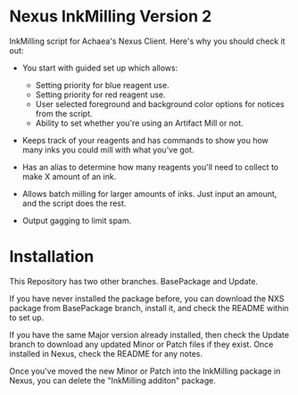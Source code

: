 # Nexus InkMilling Version 2
InkMilling script for Achaea's Nexus Client.  Here's why you should check it out:

+ You start with guided set up which allows:
    + Setting priority for blue reagent use.
    + Setting priority for red reagent use.
    + User selected foreground and background color options for notices from the script.
    + Ability to set whether you're using an Artifact Mill or not.

+ Keeps track of your reagents and has commands to show you how many inks you could mill with what you've got.
+ Has an alias to determine how many reagents you'll need to collect to make X amount of an ink.
+ Allows batch milling for larger amounts of inks.  Just input an amount, and the script does the rest.
+ Output gagging to limit spam.


# Installation

This Repository has two other branches.  BasePackage and Update.  

If you have never installed the package before, you can download the NXS package from BasePackage branch, install it, and check the README within to set up.

If you have the same Major version already installed, then check the Update branch to download any updated Minor or Patch files if they exist.  Once installed in Nexus, check the README for any notes.

Once you've moved the new Minor or Patch into the InkMilling package in Nexus, you can delete the "InkMilling additon" package.

